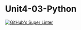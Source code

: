 # Unit4-03-Python
[![GitHub's Super Linter](https://github.com/ICS3UPROGRAMMINGALEXDM/Unit4-03-Python/workflows/GitHub's%20Super%20Linter/badge.svg)](https://github.com/ICS3UPROGRAMMINGALEXDM/Unit4-03-Python/actions)
